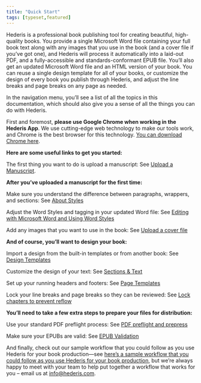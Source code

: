 ```yaml
---
title: "Quick Start"
tags: [typeset,featured]
---
```

 
<html><body><section data-type="chapter" class="hsecchapter" data-hederis-type="hsecchapter" id="quick-start" data-pi-attrs="id: quick-start; data-tags: typeset,featured;" role="doc-chapter" data-tags="typeset,featured" data-author-name=" " data-book-title=" " title="Quick Start"><p class="hblkp" data-hederis-type="hblkp" id="pF3d61NQa">Hederis is a professional book publishing tool for creating beautiful, high-quality books. You provide a single Microsoft Word file containing your full book text along with any images that you use in the book (and a cover file if you&#8217;ve got one), and Hederis will process it automatically into a laid-out PDF, and a fully-accessible and standards-conformant EPUB file. You&#8217;ll also get an updated Microsoft Word file and an HTML version of your book. You can reuse a single design template for all of your books, or customize the design of every book you publish through Hederis, and adjust the line breaks and page breaks on any page as needed. </p><p class="hblkp" data-hederis-type="hblkp" id="pi5uKy8PU">In the navigation menu, you&#8217;ll see a list of all the topics in this documentation, which should also give you a sense of all the things you can do with Hederis.</p><p class="hblkp" data-hederis-type="hblkp" id="p0oP3dWq8">First and foremost, <strong data-hederis-type="hspanstrong" id="pe9DfZuKK">please use Google Chrome when working in the Hederis App</strong>. We use cutting-edge web technology to make our tools work, and Chrome is the best browser for this technology. <a href="https://www.google.com/chrome/" data-hederis-type="hspana" id="p2ckir3Qg"><span class="Hyperlink" data-hederis-type="hspnspan" id="pB0xx9P1z">You can download Chrome here</span></a>.</p><p class="hblkp" data-hederis-type="hblkp" id="pqXpcDKKA"><strong class="hspanstrong" data-hederis-type="hspanstrong" id="pkH9KigNK">Here are some useful links to get you started:</strong></p><p class="hblkp" data-hederis-type="hblkp" id="pK6rUrRrT">The first thing you want to do is upload a manuscript: See <a href="{% link _docs/upload-a-manuscript.md %}" data-hederis-type="hspana" id="paEbix33X"><span class="Hyperlink" data-hederis-type="hspnspan" id="p3zj6TUZn">Upload a Manuscript</span></a>.</p><p class="hblkp" data-hederis-type="hblkp" id="pCR3FC5yx"><strong class="hspanstrong" data-hederis-type="hspanstrong" id="pfeb8lNm2">After you&#8217;ve uploaded a manuscript for the first time:</strong></p><p class="hblkp" data-hederis-type="hblkp" id="pPfbqssjR">Make sure you understand the difference between paragraphs, wrappers, and sections: See <a href="{% link _docs/semantic-tagging.md %}" data-hederis-type="hspana" id="pXmv6KiI1"><span class="Hyperlink" data-hederis-type="hspnspan" id="pkz5Tq6eY">About Styles</span></a></p><p class="hblkp" data-hederis-type="hblkp" id="pOxn0YRBz">Adjust the Word Styles and tagging in your updated Word file: See <a href="{% link _docs/fine-tune-styles.md %}" data-hederis-type="hspana" id="pUAd6WvsS"><span class="Hyperlink" data-hederis-type="hspnspan" id="pq1FpLEzb">Editing with Microsoft Word and Using Word Styles</span></a></p><p class="hblkp" data-hederis-type="hblkp" id="pl7jXgvk5">Add any images that you want to use in the book: See <a href="{% link _docs/upload-a-cover.md %}" data-hederis-type="hspana" id="pTXcZtpUe"><span class="Hyperlink" data-hederis-type="hspnspan" id="poMlZHbjt">Upload a cover file</span></a></p><p class="hblkp" data-hederis-type="hblkp" id="pphDI255r"><strong class="hspanstrong" data-hederis-type="hspanstrong" id="pxMDdlKDC">And of course, you&#8217;ll want to design your book:</strong></p><p class="hblkp" data-hederis-type="hblkp" id="ptDKqKKVy">Import a design from the built-in templates or from another book: See <a href="{% link _docs/design-templates.md %}" data-hederis-type="hspana" id="pkykZeLIX"><span class="Hyperlink" data-hederis-type="hspnspan" id="pVAIcA5fD">Design Templates</span></a></p><p class="hblkp" data-hederis-type="hblkp" id="pQXRy429J">Customize the design of your text: See <a href="{% link _docs/typeset-text-design.md %}" data-hederis-type="hspana" id="ptFP2WNMs"><span class="Hyperlink" data-hederis-type="hspnspan" id="p5HC0n3Wh">Sections &amp; Text</span></a></p><p class="hblkp" data-hederis-type="hblkp" id="pqM1hgpuD">Set up your running headers and footers: See <a href="{% link _docs/typeset-master-pages.md %}" data-hederis-type="hspana" id="pYn7nornh"><span class="Hyperlink" data-hederis-type="hspnspan" id="pjCtVYWIS">Page Templates</span></a></p><p class="hblkp" data-hederis-type="hblkp" id="pbWyvT5oW">Lock your line breaks and page breaks so they can be reviewed: See <a href="{% link _docs/page-locking.md %}" data-hederis-type="hspana" id="p4neR9sZe"><span class="Hyperlink" data-hederis-type="hspnspan" id="pb6HgddRq">Lock chapters to prevent reflow</span></a></p><p class="hblkp" data-hederis-type="hblkp" id="pHq5yUxom"><strong class="hspanstrong" data-hederis-type="hspanstrong" id="pVpppXTeV">You&#8217;ll need to take a few extra steps to prepare your files for distribution:</strong></p><p class="hblkp" data-hederis-type="hblkp" id="pq70VEiFa">Use your standard PDF preflight process: See <a href="{% link _docs/pdf-preflight.md %}" data-hederis-type="hspana" id="pOajDIHA6"><span class="Hyperlink" data-hederis-type="hspnspan" id="pw1igD4oO">PDF preflight and prepress</span></a></p><p class="hblkp" data-hederis-type="hblkp" id="pfKitagID">Make sure your EPUBs are valid: See <a href="{% link _docs/epub-validation.md %}" data-hederis-type="hspana" id="pLkHGUR3Y"><span class="Hyperlink" data-hederis-type="hspnspan" id="pzsvTZwc9">EPUB Validation</span></a></p><p class="hblkp" data-hederis-type="hblkp" id="pQfMz0Fuq">And finally, check out our sample workflow that you could follow as you use Hederis for your book production&#8212;see <a href="#SampleWorkflow" data-hederis-type="hspana" id="ptZmwBc54"><span class="Hyperlink" data-hederis-type="hspnspan" id="pYFb8XNIW">here&#8217;s a sample workflow that you could follow as you use Hederis for your book production</span></a>, but we&#8217;re always happy to meet with your team to help put together a workflow that works for you &#8211; email us at <a href="mailto:info@hederis.com" data-hederis-type="hspana" id="pygzKj23V"><span class="Hyperlink" data-hederis-type="hspnspan" id="pzCSGLbQK">info@hederis.com</span></a>. </p></section></body></html>
